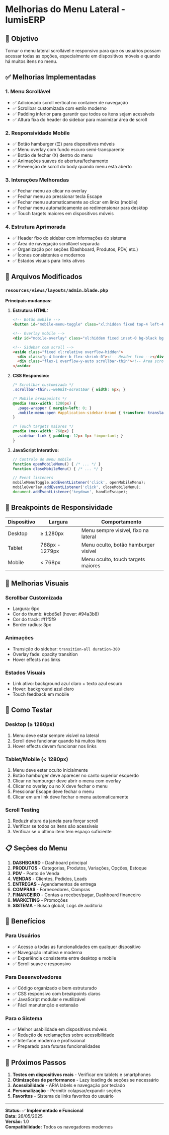 # Melhorias do Menu Lateral - lumisERP

## 🎯 Objetivo
Tornar o menu lateral scrollável e responsivo para que os usuários possam acessar todas as opções, especialmente em dispositivos móveis e quando há muitos itens no menu.

## ✅ Melhorias Implementadas

### 1. **Menu Scrollável**
- ✅ Adicionado scroll vertical no container de navegação
- ✅ Scrollbar customizada com estilo moderno
- ✅ Padding inferior para garantir que todos os itens sejam acessíveis
- ✅ Altura fixa do header do sidebar para maximizar área de scroll

### 2. **Responsividade Mobile**
- ✅ Botão hamburger (☰) para dispositivos móveis
- ✅ Menu overlay com fundo escuro semi-transparente
- ✅ Botão de fechar (X) dentro do menu
- ✅ Animações suaves de abertura/fechamento
- ✅ Prevenção de scroll do body quando menu está aberto

### 3. **Interações Melhoradas**
- ✅ Fechar menu ao clicar no overlay
- ✅ Fechar menu ao pressionar tecla Escape
- ✅ Fechar menu automaticamente ao clicar em links (mobile)
- ✅ Fechar menu automaticamente ao redimensionar para desktop
- ✅ Touch targets maiores em dispositivos móveis

### 4. **Estrutura Aprimorada**
- ✅ Header fixo do sidebar com informações do sistema
- ✅ Área de navegação scrollável separada
- ✅ Organização por seções (Dashboard, Produtos, PDV, etc.)
- ✅ Ícones consistentes e modernos
- ✅ Estados visuais para links ativos

## 🔧 Arquivos Modificados

### `resources/views/layouts/admin.blade.php`
**Principais mudanças:**

1. **Estrutura HTML:**
   ```html
   <!-- Botão mobile -->
   <button id="mobile-menu-toggle" class="xl:hidden fixed top-4 left-4 z-[1000]">
   
   <!-- Overlay mobile -->
   <div id="mobile-overlay" class="xl:hidden fixed inset-0 bg-black bg-opacity-50 z-[998] hidden">
   
   <!-- Sidebar com scroll -->
   <aside class="fixed xl:relative overflow-hidden">
     <div class="p-4 border-b flex-shrink-0"><!-- Header fixo --></div>
     <div class="flex-1 overflow-y-auto scrollbar-thin"><!-- Área scrollável --></div>
   </aside>
   ```

2. **CSS Responsivo:**
   ```css
   /* Scrollbar customizada */
   .scrollbar-thin::-webkit-scrollbar { width: 6px; }
   
   /* Mobile breakpoints */
   @media (max-width: 1280px) {
     .page-wrapper { margin-left: 0; }
     .mobile-menu-open #application-sidebar-brand { transform: translateX(0); }
   }
   
   /* Touch targets maiores */
   @media (max-width: 768px) {
     .sidebar-link { padding: 12px 8px !important; }
   }
   ```

3. **JavaScript Interativo:**
   ```javascript
   // Controle do menu mobile
   function openMobileMenu() { /* ... */ }
   function closeMobileMenu() { /* ... */ }
   
   // Event listeners
   mobileMenuToggle.addEventListener('click', openMobileMenu);
   mobileOverlay.addEventListener('click', closeMobileMenu);
   document.addEventListener('keydown', handleEscape);
   ```

## 📱 Breakpoints de Responsividade

| Dispositivo | Largura | Comportamento |
|-------------|---------|---------------|
| Desktop | ≥ 1280px | Menu sempre visível, fixo na lateral |
| Tablet | 768px - 1279px | Menu oculto, botão hamburger visível |
| Mobile | < 768px | Menu oculto, touch targets maiores |

## 🎨 Melhorias Visuais

### Scrollbar Customizada
- Largura: 6px
- Cor do thumb: #cbd5e1 (hover: #94a3b8)
- Cor do track: #f1f5f9
- Border radius: 3px

### Animações
- Transição do sidebar: `transition-all duration-300`
- Overlay fade: opacity transition
- Hover effects nos links

### Estados Visuais
- Link ativo: background azul claro + texto azul escuro
- Hover: background azul claro
- Touch feedback em mobile

## 🧪 Como Testar

### Desktop (≥ 1280px)
1. Menu deve estar sempre visível na lateral
2. Scroll deve funcionar quando há muitos itens
3. Hover effects devem funcionar nos links

### Tablet/Mobile (< 1280px)
1. Menu deve estar oculto inicialmente
2. Botão hamburger deve aparecer no canto superior esquerdo
3. Clicar no hamburger deve abrir o menu com overlay
4. Clicar no overlay ou no X deve fechar o menu
5. Pressionar Escape deve fechar o menu
6. Clicar em um link deve fechar o menu automaticamente

### Scroll Testing
1. Reduzir altura da janela para forçar scroll
2. Verificar se todos os itens são acessíveis
3. Verificar se o último item tem espaço suficiente

## 📋 Seções do Menu

1. **DASHBOARD** - Dashboard principal
2. **PRODUTOS** - Categorias, Produtos, Variações, Opções, Estoque
3. **PDV** - Ponto de Venda
4. **VENDAS** - Clientes, Pedidos, Leads
5. **ENTREGAS** - Agendamentos de entrega
6. **COMPRAS** - Fornecedores, Compras
7. **FINANCEIRO** - Contas a receber/pagar, Dashboard financeiro
8. **MARKETING** - Promoções
9. **SISTEMA** - Busca global, Logs de auditoria

## 🚀 Benefícios

### Para Usuários
- ✅ Acesso a todas as funcionalidades em qualquer dispositivo
- ✅ Navegação intuitiva e moderna
- ✅ Experiência consistente entre desktop e mobile
- ✅ Scroll suave e responsivo

### Para Desenvolvedores
- ✅ Código organizado e bem estruturado
- ✅ CSS responsivo com breakpoints claros
- ✅ JavaScript modular e reutilizável
- ✅ Fácil manutenção e extensão

### Para o Sistema
- ✅ Melhor usabilidade em dispositivos móveis
- ✅ Redução de reclamações sobre acessibilidade
- ✅ Interface moderna e profissional
- ✅ Preparado para futuras funcionalidades

## 🔄 Próximos Passos

1. **Testes em dispositivos reais** - Verificar em tablets e smartphones
2. **Otimizações de performance** - Lazy loading de seções se necessário
3. **Acessibilidade** - ARIA labels e navegação por teclado
4. **Personalização** - Permitir colapsar/expandir seções
5. **Favoritos** - Sistema de links favoritos do usuário

---

**Status:** ✅ **Implementado e Funcional**  
**Data:** 26/05/2025  
**Versão:** 1.0  
**Compatibilidade:** Todos os navegadores modernos 